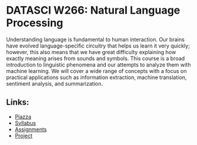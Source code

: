 # DATASCI W266: Natural Language Processing

Understanding language is fundamental to human interaction. Our brains have
evolved language-specific circuitry that helps us learn it very quickly;
however, this also means that we have great difficulty explaining how exactly
meaning arises from sounds and symbols. This course is a broad introduction
to linguistic phenomena and our attempts to analyze them with machine learning.
We will cover a wide range of concepts with a focus on practical applications
such as information extraction, machine translation, sentiment analysis, and
summarization.

## Links:

* [Piazza](http://piazza.com/berkeley/spring2017/datasciw266)
* [Syllabus](syllabus/)
* [Assignments](assignment/)
* [Project](project/)

